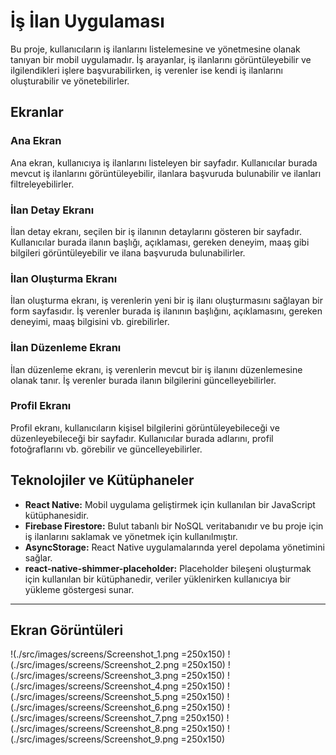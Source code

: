 # İş İlan Uygulaması

Bu proje, kullanıcıların iş ilanlarını listelemesine ve yönetmesine olanak tanıyan bir mobil uygulamadır. İş arayanlar, iş ilanlarını görüntüleyebilir ve ilgilendikleri işlere başvurabilirken, iş verenler ise kendi iş ilanlarını oluşturabilir ve yönetebilirler.

## Ekranlar

### Ana Ekran

Ana ekran, kullanıcıya iş ilanlarını listeleyen bir sayfadır. Kullanıcılar burada mevcut iş ilanlarını görüntüleyebilir, ilanlara başvuruda bulunabilir ve ilanları filtreleyebilirler.

### İlan Detay Ekranı

İlan detay ekranı, seçilen bir iş ilanının detaylarını gösteren bir sayfadır. Kullanıcılar burada ilanın başlığı, açıklaması, gereken deneyim, maaş gibi bilgileri görüntüleyebilir ve ilana başvuruda bulunabilirler.

### İlan Oluşturma Ekranı

İlan oluşturma ekranı, iş verenlerin yeni bir iş ilanı oluşturmasını sağlayan bir form sayfasıdır. İş verenler burada iş ilanının başlığını, açıklamasını, gereken deneyimi, maaş bilgisini vb. girebilirler.

### İlan Düzenleme Ekranı

İlan düzenleme ekranı, iş verenlerin mevcut bir iş ilanını düzenlemesine olanak tanır. İş verenler burada ilanın bilgilerini güncelleyebilirler.

### Profil Ekranı

Profil ekranı, kullanıcıların kişisel bilgilerini görüntüleyebileceği ve düzenleyebileceği bir sayfadır. Kullanıcılar burada adlarını, profil fotoğraflarını vb. görebilir ve güncelleyebilirler.

## Teknolojiler ve Kütüphaneler

- **React Native:** Mobil uygulama geliştirmek için kullanılan bir JavaScript kütüphanesidir.
- **Firebase Firestore:** Bulut tabanlı bir NoSQL veritabanıdır ve bu proje için iş ilanlarını saklamak ve yönetmek için kullanılmıştır.
- **AsyncStorage:** React Native uygulamalarında yerel depolama yönetimini sağlar.
- **react-native-shimmer-placeholder:** Placeholder bileşeni oluşturmak için kullanılan bir kütüphanedir, veriler yüklenirken kullanıcıya bir yükleme göstergesi sunar.

---

## Ekran Görüntüleri

!(./src/images/screens/Screenshot_1.png =250x150)
!(./src/images/screens/Screenshot_2.png =250x150)
!(./src/images/screens/Screenshot_3.png =250x150)
!(./src/images/screens/Screenshot_4.png =250x150)
!(./src/images/screens/Screenshot_5.png =250x150)
!(./src/images/screens/Screenshot_6.png =250x150)
!(./src/images/screens/Screenshot_7.png =250x150)
!(./src/images/screens/Screenshot_8.png =250x150)
!(./src/images/screens/Screenshot_9.png =250x150)
